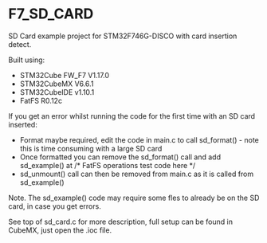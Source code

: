 # F7_SD_CARD
 
SD Card example project for STM32F746G-DISCO with card insertion detect.

Built using: 

- STM32Cube FW_F7 V1.17.0
- STM32CubeMX V6.6.1
- STM32CubeIDE v1.10.1
- FatFS R0.12c

If you get an error whilst running the code for the first time with an SD card inserted:
- Format maybe required, edit the code in main.c to call sd_format() - note this is time consuming with a large SD card
- Once formatted you can remove the sd_format() call and add sd_example() at /* FatFS operations test code here */
- sd_unmount() call can then be removed from main.c as it is called from sd_example()

Note. The sd_example() code may require some fles to already be on the SD card, in case you get errors.

See top of sd_card.c for more description, full setup can be found in CubeMX, just open the .ioc file.
